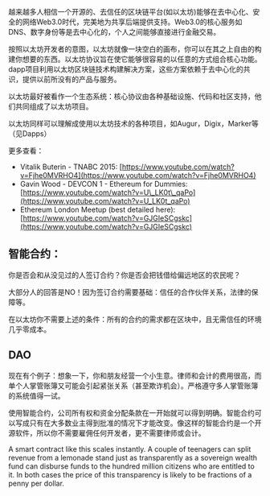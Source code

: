 越来越多人相信一个开源的、去信任的区块链平台\(如以太坊\)能够在去中心化、安全的网络Web3.0时代，完美地为共享后端提供支持。Web3.0的核心服务如DNS、数字身份等是去中心化的，个人之间能够直接进行金融交易。

按照以太坊开发者的意图，以太坊就像一块空白的画布，你可以在其之上自由的构建你想要的东西。以太坊协议旨在使它能够很容易的以任意的方式组合核心功能。dapp项目利用以太坊区块链技术构建解决方案，这些方案依赖于去中心化的共识，提供以前所没有的产品与服务。

以太坊最好被看作一个生态系统：核心协议由各种基础设施、代码和社区支持，他们共同组成了以太坊项目。

以太坊同样可以理解成使用以太坊技术的各种项目，如Augur，Digix，Marker等（见Dapps）

更多查看：

* Vitalik Buterin - TNABC 2015:
  [https://www.youtube.com/watch?v=Fjhe0MVRHO4](https://www.youtube.com/watch?v=Fjhe0MVRHO4)
* Gavin Wood - DEVCON 1 - Ethereum for Dummies:
  [https://www.youtube.com/watch?v=U\_LK0t\_qaPo](https://www.youtube.com/watch?v=U_LK0t_qaPo)
* Ethereum London Meetup \(best detailed here\):
  [https://www.youtube.com/watch?v=GJGIeSCgskc](https://www.youtube.com/watch?v=GJGIeSCgskc)

## 智能合约：

你是否会和从没见过的人签订合约？你是否会把钱借给偏远地区的农民呢？

大部分人的回答是NO！因为签订合约需要基础：信任的合作伙伴关系，法律的保障等。

在以太坊你不需要上述的条件：所有的合约的需求都在区块中，且无需信任的环境几乎零成本。

## DAO

现在有个例子：想象一下，你和朋友经营一个小生意。律师和会计的费用很高，而单个人掌管账簿又可能会引起紧张关系（甚至欺诈机会）。严格遵守多人掌管账簿的系统值得一试。

使用智能合约，公司所有权和资金分配条款在一开始就可以得到明确。智能合约可以写成只有在大多数业主得到批准的情况下才能改变。像这样的智能合约是一个开源软件，所以你不需要雇佣任何开发者，更不需要律师或会计。

A smart contract like this scales instantly. A couple of teenagers can split revenue from a lemonade stand just as transparently as a sovereign wealth fund can disburse funds to the hundred million citizens who are entitled to it. In both cases the price of this transparency is likely to be fractions of a penny per dollar.

